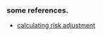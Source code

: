 ### some references.  
  

* [calculating risk adjustment](https://www.moodys.com/web/en/us/insights/resources/whitepaper-calculating-the-ifrs17-risk-adjustment.pdf)
